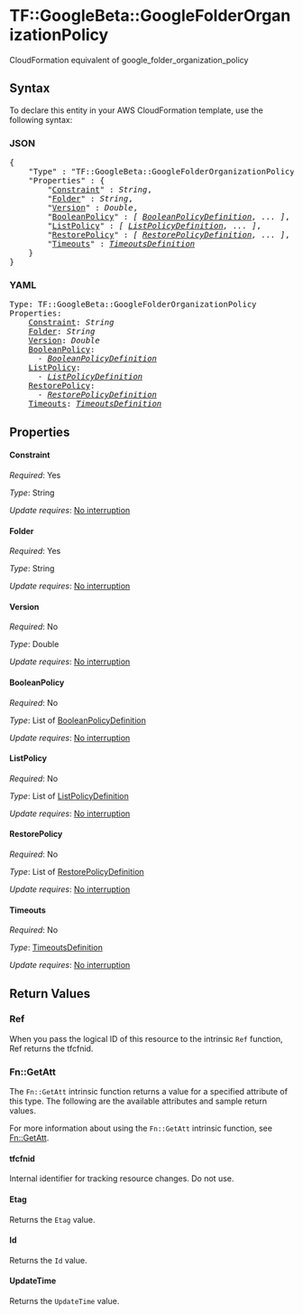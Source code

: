 # TF::GoogleBeta::GoogleFolderOrganizationPolicy

CloudFormation equivalent of google_folder_organization_policy

## Syntax

To declare this entity in your AWS CloudFormation template, use the following syntax:

### JSON

<pre>
{
    "Type" : "TF::GoogleBeta::GoogleFolderOrganizationPolicy",
    "Properties" : {
        "<a href="#constraint" title="Constraint">Constraint</a>" : <i>String</i>,
        "<a href="#folder" title="Folder">Folder</a>" : <i>String</i>,
        "<a href="#version" title="Version">Version</a>" : <i>Double</i>,
        "<a href="#booleanpolicy" title="BooleanPolicy">BooleanPolicy</a>" : <i>[ <a href="booleanpolicydefinition.md">BooleanPolicyDefinition</a>, ... ]</i>,
        "<a href="#listpolicy" title="ListPolicy">ListPolicy</a>" : <i>[ <a href="listpolicydefinition.md">ListPolicyDefinition</a>, ... ]</i>,
        "<a href="#restorepolicy" title="RestorePolicy">RestorePolicy</a>" : <i>[ <a href="restorepolicydefinition.md">RestorePolicyDefinition</a>, ... ]</i>,
        "<a href="#timeouts" title="Timeouts">Timeouts</a>" : <i><a href="timeoutsdefinition.md">TimeoutsDefinition</a></i>
    }
}
</pre>

### YAML

<pre>
Type: TF::GoogleBeta::GoogleFolderOrganizationPolicy
Properties:
    <a href="#constraint" title="Constraint">Constraint</a>: <i>String</i>
    <a href="#folder" title="Folder">Folder</a>: <i>String</i>
    <a href="#version" title="Version">Version</a>: <i>Double</i>
    <a href="#booleanpolicy" title="BooleanPolicy">BooleanPolicy</a>: <i>
      - <a href="booleanpolicydefinition.md">BooleanPolicyDefinition</a></i>
    <a href="#listpolicy" title="ListPolicy">ListPolicy</a>: <i>
      - <a href="listpolicydefinition.md">ListPolicyDefinition</a></i>
    <a href="#restorepolicy" title="RestorePolicy">RestorePolicy</a>: <i>
      - <a href="restorepolicydefinition.md">RestorePolicyDefinition</a></i>
    <a href="#timeouts" title="Timeouts">Timeouts</a>: <i><a href="timeoutsdefinition.md">TimeoutsDefinition</a></i>
</pre>

## Properties

#### Constraint

_Required_: Yes

_Type_: String

_Update requires_: [No interruption](https://docs.aws.amazon.com/AWSCloudFormation/latest/UserGuide/using-cfn-updating-stacks-update-behaviors.html#update-no-interrupt)

#### Folder

_Required_: Yes

_Type_: String

_Update requires_: [No interruption](https://docs.aws.amazon.com/AWSCloudFormation/latest/UserGuide/using-cfn-updating-stacks-update-behaviors.html#update-no-interrupt)

#### Version

_Required_: No

_Type_: Double

_Update requires_: [No interruption](https://docs.aws.amazon.com/AWSCloudFormation/latest/UserGuide/using-cfn-updating-stacks-update-behaviors.html#update-no-interrupt)

#### BooleanPolicy

_Required_: No

_Type_: List of <a href="booleanpolicydefinition.md">BooleanPolicyDefinition</a>

_Update requires_: [No interruption](https://docs.aws.amazon.com/AWSCloudFormation/latest/UserGuide/using-cfn-updating-stacks-update-behaviors.html#update-no-interrupt)

#### ListPolicy

_Required_: No

_Type_: List of <a href="listpolicydefinition.md">ListPolicyDefinition</a>

_Update requires_: [No interruption](https://docs.aws.amazon.com/AWSCloudFormation/latest/UserGuide/using-cfn-updating-stacks-update-behaviors.html#update-no-interrupt)

#### RestorePolicy

_Required_: No

_Type_: List of <a href="restorepolicydefinition.md">RestorePolicyDefinition</a>

_Update requires_: [No interruption](https://docs.aws.amazon.com/AWSCloudFormation/latest/UserGuide/using-cfn-updating-stacks-update-behaviors.html#update-no-interrupt)

#### Timeouts

_Required_: No

_Type_: <a href="timeoutsdefinition.md">TimeoutsDefinition</a>

_Update requires_: [No interruption](https://docs.aws.amazon.com/AWSCloudFormation/latest/UserGuide/using-cfn-updating-stacks-update-behaviors.html#update-no-interrupt)

## Return Values

### Ref

When you pass the logical ID of this resource to the intrinsic `Ref` function, Ref returns the tfcfnid.

### Fn::GetAtt

The `Fn::GetAtt` intrinsic function returns a value for a specified attribute of this type. The following are the available attributes and sample return values.

For more information about using the `Fn::GetAtt` intrinsic function, see [Fn::GetAtt](https://docs.aws.amazon.com/AWSCloudFormation/latest/UserGuide/intrinsic-function-reference-getatt.html).

#### tfcfnid

Internal identifier for tracking resource changes. Do not use.

#### Etag

Returns the <code>Etag</code> value.

#### Id

Returns the <code>Id</code> value.

#### UpdateTime

Returns the <code>UpdateTime</code> value.

